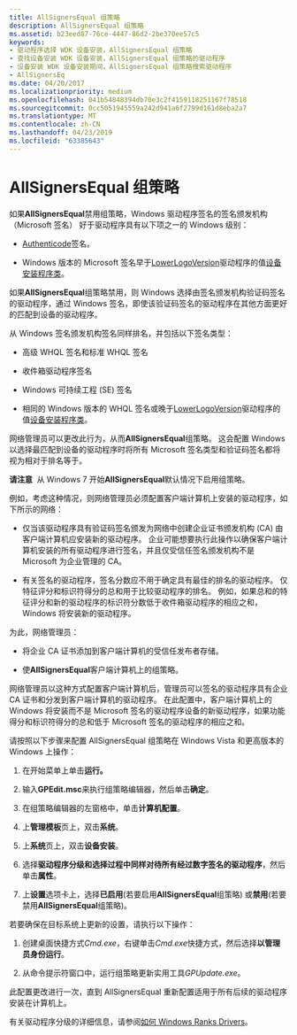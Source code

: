 ```yaml
---
title: AllSignersEqual 组策略
description: AllSignersEqual 组策略
ms.assetid: b23eed87-76ce-4447-86d2-2be370ee57c5
keywords:
- 驱动程序选择 WDK 设备安装，AllSignersEqual 组策略
- 查找设备安装 WDK 设备安装，AllSignersEqual 组策略的驱动程序
- 设备安装 WDK 设备安装期间，AllSignersEqual 组策略搜索驱动程序
- AllSignersEq
ms.date: 04/20/2017
ms.localizationpriority: medium
ms.openlocfilehash: 041b54848394db70e3c2f4159118251167f78518
ms.sourcegitcommit: 0cc5051945559a242d941a6f2799d161d8eba2a7
ms.translationtype: MT
ms.contentlocale: zh-CN
ms.lasthandoff: 04/23/2019
ms.locfileid: "63385643"
---
```

# <a name="allsignersequal-group-policy"></a>AllSignersEqual 组策略


如果**AllSignersEqual**禁用组策略，Windows 驱动程序签名的签名颁发机构 （Microsoft 签名） 好于驱动程序具有以下项之一的 Windows 级别：

-   [Authenticode](authenticode.md)签名。

-   Windows 版本的 Microsoft 签名早于[LowerLogoVersion](lowerlogoversion.md)驱动程序的值[设备安装程序类](device-setup-classes.md)。

如果**AllSignersEqual**组策略禁用，则 Windows 选择由签名颁发机构验证码签名的驱动程序，通过 Windows 签名，即使该验证码签名的驱动程序在其他方面更好的匹配到设备的驱动程序。

从 Windows 签名颁发机构签名同样排名，并包括以下签名类型：

-   高级 WHQL 签名和标准 WHQL 签名

-   收件箱驱动程序签名

-   Windows 可持续工程 (SE) 签名

-   相同的 Windows 版本的 WHQL 签名或晚于[LowerLogoVersion](lowerlogoversion.md)驱动程序的值[设备安装程序类](device-setup-classes.md)。

网络管理员可以更改此行为，从而**AllSignersEqual**组策略。 这会配置 Windows 以选择最匹配到设备的驱动程序时将所有 Microsoft 签名类型和验证码签名都将视为相对于排名等于。

**请注意**  从 Windows 7 开始**AllSignersEqual**默认情况下启用组策略。

 

例如，考虑这种情况，则网络管理员必须配置客户端计算机上安装的驱动程序，如下所示的网络：

-   仅当该驱动程序具有验证码签名颁发为网络中创建企业证书颁发机构 (CA) 由客户端计算机应安装新的驱动程序。 企业可能想要执行此操作以确保客户端计算机安装的所有驱动程序进行签名，并且仅受信任签名颁发机构不是 Microsoft 为企业管理的 CA。

-   有关签名的驱动程序，签名分数应不用于确定具有最佳的排名的驱动程序。 仅特征评分和标识符得分的总和用于比较驱动程序的排名。 例如，如果总和的特征评分和新的驱动程序的标识符分数低于收件箱驱动程序的相应之和，Windows 将安装新的驱动程序。

为此，网络管理员：

-   将企业 CA 证书添加到客户端计算机的受信任发布者存储。

-   使**AllSignersEqual**客户端计算机上的组策略。

网络管理员以这种方式配置客户端计算机后，管理员可以签名的驱动程序具有企业 CA 证书和分发到客户端计算机的驱动程序。 在此配置中，客户端计算机上的 Windows 将安装而不是 Microsoft 签名的驱动程序设备的新驱动程序，如果功能得分和标识符得分的总和低于 Microsoft 签名的驱动程序的相应之和。

请按照以下步骤来配置 AllSignersEqual 组策略在 Windows Vista 和更高版本的 Windows 上操作：

1.  在开始菜单上单击**运行。**

2.  输入**GPEdit.msc**来执行组策略编辑器，然后单击**确定**。

3.  在组策略编辑器的左窗格中，单击**计算机配置**。

4.  上**管理模板**页上，双击**系统**。

5.  上**系统**页上，双击**设备安装**。

6.  选择**驱动程序分级和选择过程中同样对待所有经过数字签名的驱动程序**，然后单击**属性**。

7.  上**设置**选项卡上，选择**已启用**(若要启用**AllSignersEqual**组策略) 或**禁用**(若要禁用**AllSignersEqual**组策略)。

若要确保在目标系统上更新的设置，请执行以下操作：

1.  创建桌面快捷方式*Cmd.exe*，右键单击*Cmd.exe*快捷方式，然后选择**以管理员身份运行**。

2.  从命令提示符窗口中，运行组策略更新实用工具*GPUpdate.exe*。

此配置更改进行一次，直到 AllSignersEqual 重新配置适用于所有后续的驱动程序安装在计算机上。

有关驱动程序分级的详细信息，请参阅[如何 Windows Ranks Drivers](how-setup-ranks-drivers.md)。

 

 





